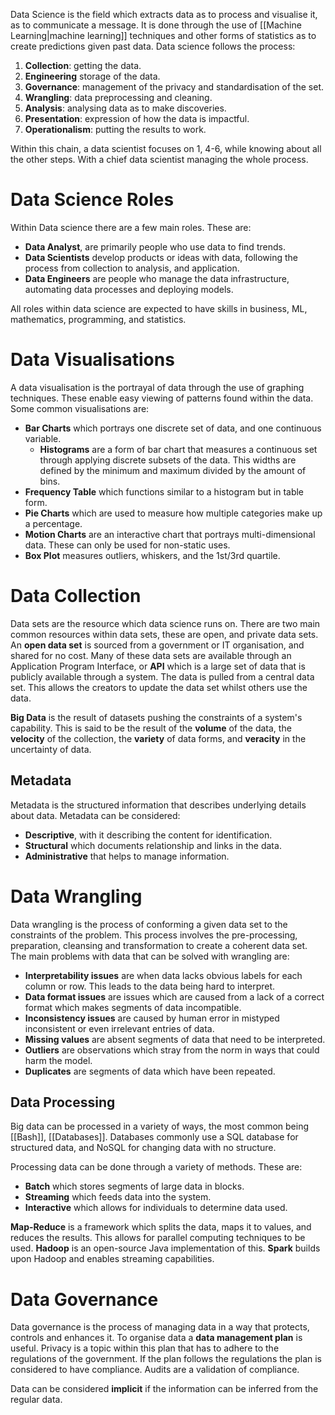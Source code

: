 Data Science is the field which extracts data as to process and visualise it, as to communicate a message. It is done through the use of [[Machine Learning|machine learning]] techniques and other forms of statistics as to create predictions given past data. Data science follows the process:
1. **Collection**: getting the data.
2. **Engineering** storage of the data.
3. **Governance**: management of the privacy and standardisation of the set.
4. **Wrangling**: data preprocessing and cleaning.
5. **Analysis**: analysing data as to make discoveries.
6. **Presentation**: expression of how the data is impactful.
7. **Operationalism**: putting the results to work.

Within this chain, a data scientist focuses on 1, 4-6, while knowing about all the other steps. With a chief data scientist managing the whole process.

# Data Science Roles
Within Data science there are a few main roles. These are:
- **Data Analyst**, are primarily people who use data to find trends.
- **Data Scientists** develop products or ideas with data, following the process from collection to analysis, and application.
- **Data Engineers** are people who manage the data infrastructure, automating data processes and deploying models.

All roles within data science are expected to have skills in business, ML, mathematics, programming, and statistics.

# Data Visualisations
A data visualisation is the portrayal of data through the use of graphing techniques. These enable easy viewing of patterns found within the data. Some common visualisations are:
- **Bar Charts** which portrays one discrete set of data, and one continuous variable.
	- **Histograms** are a form of bar chart that measures a continuous set through applying discrete subsets of the data. This widths are defined by the minimum and maximum divided by the amount of bins.
- **Frequency Table** which functions similar to a histogram but in table form.
- **Pie Charts** which are used to measure how multiple categories make up a percentage.
- **Motion Charts** are an interactive chart that portrays multi-dimensional data. These can only be used for non-static uses.
- **Box Plot** measures outliers, whiskers, and the 1st/3rd quartile.

# Data Collection
Data sets are the resource which data science runs on. There are two main common resources within data sets, these are open, and private data sets. An **open data set** is sourced from a government or IT organisation, and shared for no cost. Many of these data sets are available through an Application Program Interface, or **API** which is a large set of data that is publicly available through a system. The data is pulled from a central data set. This allows the creators to update the data set whilst others use the data.

**Big Data** is the result of datasets pushing the constraints of a system's capability. This is said to be the result of the **volume** of the data, the **velocity** of the collection, the **variety** of data forms, and **veracity** in the uncertainty of data.

## Metadata
Metadata is the structured information that describes underlying details about data. Metadata can be considered:
- **Descriptive**, with it describing the content for identification.
- **Structural** which documents relationship and links in the data.
- **Administrative** that helps to manage information.

# Data Wrangling
Data wrangling is the process of conforming a given data set to the constraints of the problem. This process involves the pre-processing, preparation, cleansing and transformation to create a coherent data set. The main problems with data that can be solved with wrangling are:
- **Interpretability issues** are when data lacks obvious labels for each column or row. This leads to the data being hard to interpret.
- **Data format issues** are issues which are caused from a lack of a correct format which makes segments of data incompatible.
- **Inconsistency issues** are caused by human error in mistyped inconsistent or even irrelevant entries of data.
- **Missing values** are absent segments of data that need to be interpreted.
- **Outliers** are observations which stray from the norm in ways that could harm the model.
- **Duplicates** are segments of data which have been repeated.

## Data Processing
Big data can be processed in a variety of ways, the most common being [[Bash]], [[Databases]]. Databases commonly use a SQL database for structured data, and NoSQL for changing data with no structure.

Processing data can be done through a variety of methods. These are:
- **Batch** which stores segments of large data in blocks.
- **Streaming** which feeds data into the system.
- **Interactive** which allows for individuals to determine data used.

**Map-Reduce** is a framework which splits the data, maps it to values, and reduces the results. This allows for parallel computing techniques to be used. **Hadoop** is an open-source Java implementation of this. **Spark** builds upon Hadoop and enables streaming capabilities.

# Data Governance
Data governance is the process of managing data in a way that protects, controls and enhances it. To organise data a **data management plan** is useful. Privacy is a topic within this plan that has to adhere to the regulations of the government. If the plan follows the regulations the plan is considered to have compliance. Audits are a validation of compliance.

Data can be considered **implicit** if the information can be inferred from the regular data.
